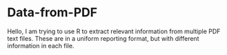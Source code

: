 # Data-from-PDF
Hello, I am trying to use R to extract relevant information from multiple PDF text files.
These are in a uniform reporting format, but with different information in each file.

